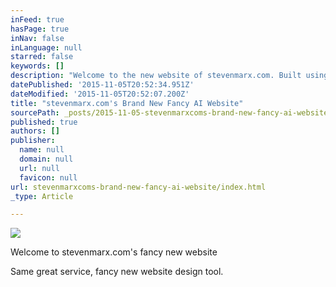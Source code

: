 ```yaml
---
inFeed: true
hasPage: true
inNav: false
inLanguage: null
starred: false
keywords: []
description: "Welcome to the new website of stevenmarx.com. Built using a new tool designed to make websites cooler and better, we'll see how it goes."
datePublished: '2015-11-05T20:52:34.951Z'
dateModified: '2015-11-05T20:52:07.200Z'
title: "stevenmarx.com's Brand New Fancy AI Website"
sourcePath: _posts/2015-11-05-stevenmarxcoms-brand-new-fancy-ai-website.md
published: true
authors: []
publisher:
  name: null
  domain: null
  url: null
  favicon: null
url: stevenmarxcoms-brand-new-fancy-ai-website/index.html
_type: Article

---
```

![](https://the-grid-user-content.s3-us-west-2.amazonaws.com/86af0cfb-8958-438a-8c88-920189383c01.jpg)

Welcome to stevenmarx.com's fancy new website

Same great service, fancy new website design tool.